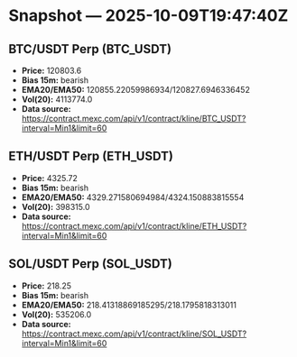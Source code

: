 # Snapshot — 2025-10-09T19:47:40Z

## BTC/USDT Perp (BTC_USDT)
- **Price:** 120803.6
- **Bias 15m:** bearish
- **EMA20/EMA50:** 120855.22059986934/120827.6946336452
- **Vol(20):** 4113774.0
- **Data source:** https://contract.mexc.com/api/v1/contract/kline/BTC_USDT?interval=Min1&limit=60

## ETH/USDT Perp (ETH_USDT)
- **Price:** 4325.72
- **Bias 15m:** bearish
- **EMA20/EMA50:** 4329.271580694984/4324.150883815554
- **Vol(20):** 398315.0
- **Data source:** https://contract.mexc.com/api/v1/contract/kline/ETH_USDT?interval=Min1&limit=60

## SOL/USDT Perp (SOL_USDT)
- **Price:** 218.25
- **Bias 15m:** bearish
- **EMA20/EMA50:** 218.41318869185295/218.1795818313011
- **Vol(20):** 535206.0
- **Data source:** https://contract.mexc.com/api/v1/contract/kline/SOL_USDT?interval=Min1&limit=60
